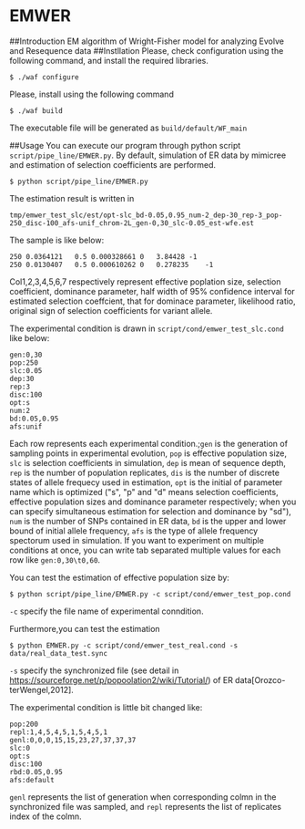 # EMWER
##Introduction
EM algorithm of Wright-Fisher model for analyzing Evolve and Resequence data
##Instllation
Please, check configuration using the following command,
and install the required libraries.

```shell-session
$ ./waf configure
```

Please, install using the following command

```shell-session
$ ./waf build
```

The executable file will be generated as `build/default/WF_main`

##Usage
You can execute our program through python script `script/pipe_line/EMWER.py`.
By default, simulation of ER data by mimicree and
estimation of selection coefficients are performed.

```shell-session
$ python script/pipe_line/EMWER.py
```

The estimation result is written in

```
tmp/emwer_test_slc/est/opt-slc_bd-0.05,0.95_num-2_dep-30_rep-3_pop-250_disc-100_afs-unif_chrom-2L_gen-0,30_slc-0.05_est-wfe.est
```

The sample is like below:

```
250	0.0364121	0.5	0.000328661	0	3.84428	-1
250	0.0130407	0.5	0.000610262	0	0.278235	-1
```

Col1,2,3,4,5,6,7 respectively represent effective poplation size, selection coefficient, dominance parameter, half width of 95% confidence interval for  estimated selection coeffcient, that for dominace parameter, likelihood ratio, original sign of selection coefficients for variant allele.

The experimental condition is drawn in `script/cond/emwer_test_slc.cond` like below:

```
gen:0,30
pop:250
slc:0.05
dep:30
rep:3
disc:100
opt:s
num:2
bd:0.05,0.95
afs:unif
```

Each row represents each experimental condition.;`gen` is the generation of sampling points in experimental evolution, `pop` is effective population size, `slc` is selection coefficients in simulation, `dep` is mean of sequence depth, `rep` is the number of population replicates, `dis` is the number of discrete states of allele frequecy used in estimation, `opt` is the initial of parameter name which is optimized ("s", "p" and "d" means selection coefficients, effective population sizes and dominance parameter respectively; when you can specify simultaneous estimation for selection and dominance by "sd"), `num` is the number of SNPs contained in ER data, `bd` is the upper and lower bound of initial allele frequency, `afs` is the type of allele frequency spectorum used in simulation. If you want to  experiment on multiple conditions at once, you can write tab separated multiple values for each row like `gen:0,30\t0,60`.

You can test the estimation of effective population size by:

```shell-session
$ python script/pipe_line/EMWER.py -c script/cond/emwer_test_pop.cond
```

`-c` specify the file name of experimental conndition.

Furthermore,you can test the estimation
```shell-session
$ python EMWER.py -c script/cond/emwer_test_real.cond -s data/real_data_test.sync
```
`-s` specify the synchronized file (see detail in https://sourceforge.net/p/popoolation2/wiki/Tutorial/) of ER data[Orozco-terWengel,2012].

The experimental condition is little bit changed like:

```
pop:200
repl:1,4,5,4,5,1,5,4,5,1
genl:0,0,0,15,15,23,27,37,37,37
slc:0
opt:s
disc:100
rbd:0.05,0.95
afs:default
```

`genl` represents the list of generation when corresponding colmn in the synchronized file was sampled, and `repl` represents the list of replicates index of the colmn.
